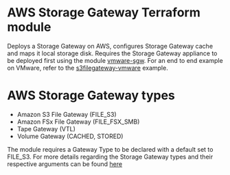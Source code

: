 # AWS Storage Gateway Terraform module

Deploys a Storage Gateway on AWS, configures Storage Gateway cache and maps it local storage disk. Requires the Storage Gateway appliance to be deployed first using the module [vmware-sgw](../vmware-sgw/). For an end to end example on VMware, refer to the [s3filegateway-vmware](../../examples/s3filegateway-vmware/) example.

# AWS Storage Gateway types 

- Amazon S3 File Gateway (FILE_S3)
- Amazon FSx File Gateway (FILE_FSX_SMB)
- Tape Gateway (VTL)
- Volume Gateway (CACHED, STORED)

The module requires a Gateway Type to be declared with a default set to FILE_S3. For more details regarding the Storage Gateway types and their respective arguments can be found [here](https://registry.terraform.io/providers/hashicorp/aws/latest/docs/resources/storagegateway_gateway) 